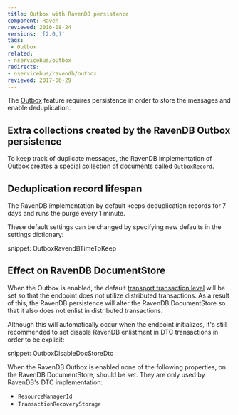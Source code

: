 ```yaml
---
title: Outbox with RavenDB persistence
component: Raven
reviewed: 2016-08-24
versions: '[2.0,)'
tags:
 - Outbox
related:
- nservicebus/outbox
redirects:
- nservicebus/ravendb/outbox
reviewed: 2017-06-29
---
```


The [Outbox](/nservicebus/outbox) feature requires persistence in order to store the messages and enable deduplication.


## Extra collections created by the RavenDB Outbox persistence

To keep track of duplicate messages, the RavenDB implementation of Outbox creates a special collection of documents called `OutboxRecord`.


## Deduplication record lifespan

The RavenDB implementation by default keeps deduplication records for 7 days and runs the purge every 1 minute.

These default settings can be changed by specifying new defaults in the settings dictionary:

snippet: OutboxRavendBTimeToKeep

## Effect on RavenDB DocumentStore

When the Outbox is enabled, the default [transport transaction level](/transports/transactions.md) will be set so that the endpoint does not utilize distributed transactions. As a result of this, the RavenDB persistence will alter the RavenDB DocumentStore so that it also does not enlist in distributed transactions.

Although this will automatically occur when the endpoint initializes, it's still recommended to set disable RavenDB enlistment in DTC transactions in order to be explicit:

snippet: OutboxDisableDocStoreDtc

When the RavenDB Outbox is enabled none of the following properties, on the RavenDB DocumentStore, should be set. They are only used by RavenDB's DTC implementation:

* `ResourceManagerId`
* `TransactionRecoveryStorage`
